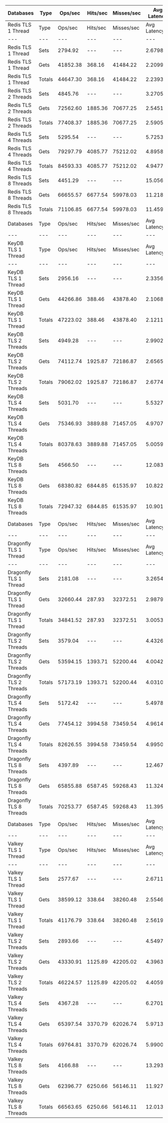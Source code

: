 | Databases | Type | Ops/sec | Hits/sec | Misses/sec | Avg Latency | p50 Latency | p99 Latency | p99.9 Latency | KB/sec |
| --- | --- | --- | --- | --- | --- | --- | --- | --- | --- |
| Redis TLS 1 Thread | Type | Ops/sec | Hits/sec | Misses/sec | Avg Latency | p50 Latency | p99 Latency | p99.9 Latency | KB/sec |
| --- | --- | --- | --- | --- | --- | --- | --- | --- | --- |
Redis TLS 1 Thread | Sets | 2794.92 | --- | --- | 2.67987 | 2.15900 | 3.74300 | 185.34300 | 1528.04 |
Redis TLS 1 Thread | Gets | 41852.38 | 368.16 | 41484.22 | 2.20995 | 2.14300 | 3.61500 | 6.14300 | 1813.52 |
Redis TLS 1 Thread | Totals | 44647.30 | 368.16 | 41484.22 | 2.23937 | 2.14300 | 3.63100 | 6.55900 | 3341.56 |
Redis TLS 2 Threads | Sets | 4845.76 | --- | --- | 3.27059 | 2.28700 | 6.55900 | 284.67100 | 2649.28 |
Redis TLS 2 Threads | Gets | 72562.60 | 1885.36 | 70677.25 | 2.54513 | 2.28700 | 6.20700 | 8.63900 | 3771.44 |
Redis TLS 2 Threads | Totals | 77408.37 | 1885.36 | 70677.25 | 2.59055 | 2.28700 | 6.23900 | 8.89500 | 6420.71 |
Redis TLS 4 Threads | Sets | 5295.54 | --- | --- | 5.72532 | 4.76700 | 11.26300 | 399.35900 | 2895.18 |
Redis TLS 4 Threads | Gets | 79297.79 | 4085.77 | 75212.02 | 4.89583 | 4.76700 | 10.87900 | 13.88700 | 5140.15 |
Redis TLS 4 Threads | Totals | 84593.33 | 4085.77 | 75212.02 | 4.94776 | 4.76700 | 10.94300 | 14.07900 | 8035.34 |
Redis TLS 8 Threads | Sets | 4451.29 | --- | --- | 15.05698 | 10.68700 | 27.77500 | 1425.40700 | 2433.61 |
Redis TLS 8 Threads | Gets | 66655.57 | 6677.54 | 59978.03 | 11.21899 | 10.68700 | 26.49500 | 34.30300 | 5951.75 |
Redis TLS 8 Threads | Totals | 71106.85 | 6677.54 | 59978.03 | 11.45925 | 10.68700 | 26.49500 | 35.07100 | 8385.36 |
| Databases | Type | Ops/sec | Hits/sec | Misses/sec | Avg Latency | p50 Latency | p99 Latency | p99.9 Latency | KB/sec |
| --- | --- | --- | --- | --- | --- | --- | --- | --- | --- |
| KeyDB TLS 1 Thread | Type | Ops/sec | Hits/sec | Misses/sec | Avg Latency | p50 Latency | p99 Latency | p99.9 Latency | KB/sec |
| --- | --- | --- | --- | --- | --- | --- | --- | --- | --- |
KeyDB TLS 1 Thread | Sets | 2956.16 | --- | --- | 2.33569 | 2.11100 | 3.31100 | 87.03900 | 1616.19 |
KeyDB TLS 1 Thread | Gets | 44266.86 | 388.46 | 43878.40 | 2.10684 | 2.09500 | 3.21500 | 3.58300 | 1917.67 |
KeyDB TLS 1 Thread | Totals | 47223.02 | 388.46 | 43878.40 | 2.12117 | 2.09500 | 3.23100 | 3.63100 | 3533.86 |
KeyDB TLS 2 Threads | Sets | 4949.28 | --- | --- | 2.99026 | 2.36700 | 8.63900 | 145.40700 | 2705.87 |
KeyDB TLS 2 Threads | Gets | 74112.74 | 1925.87 | 72186.87 | 2.65656 | 2.36700 | 7.83900 | 12.79900 | 3852.13 |
KeyDB TLS 2 Threads | Totals | 79062.02 | 1925.87 | 72186.87 | 2.67745 | 2.36700 | 7.90300 | 13.11900 | 6558.00 |
KeyDB TLS 4 Threads | Sets | 5031.70 | --- | --- | 5.53277 | 4.73500 | 12.99100 | 237.56700 | 2750.94 |
KeyDB TLS 4 Threads | Gets | 75346.93 | 3889.88 | 71457.05 | 4.97076 | 4.70300 | 12.22300 | 16.31900 | 4887.92 |
KeyDB TLS 4 Threads | Totals | 80378.63 | 3889.88 | 71457.05 | 5.00594 | 4.70300 | 12.28700 | 16.76700 | 7638.85 |
KeyDB TLS 8 Threads | Sets | 4566.50 | --- | --- | 12.08392 | 10.30300 | 27.00700 | 565.24700 | 2496.60 |
KeyDB TLS 8 Threads | Gets | 68380.82 | 6844.85 | 61535.97 | 10.82259 | 10.30300 | 25.85500 | 33.27900 | 6103.02 |
KeyDB TLS 8 Threads | Totals | 72947.32 | 6844.85 | 61535.97 | 10.90155 | 10.30300 | 25.85500 | 33.79100 | 8599.62 |
| Databases | Type | Ops/sec | Hits/sec | Misses/sec | Avg Latency | p50 Latency | p99 Latency | p99.9 Latency | KB/sec |
| --- | --- | --- | --- | --- | --- | --- | --- | --- | --- |
| Dragonfly TLS 1 Thread | Type | Ops/sec | Hits/sec | Misses/sec | Avg Latency | p50 Latency | p99 Latency | p99.9 Latency | KB/sec |
| --- | --- | --- | --- | --- | --- | --- | --- | --- | --- |
Dragonfly TLS 1 Thread | Sets | 2181.08 | --- | --- | 3.26548 | 2.94300 | 6.71900 | 110.59100 | 1192.44 |
Dragonfly TLS 1 Thread | Gets | 32660.44 | 287.93 | 32372.51 | 2.98794 | 2.94300 | 6.55900 | 7.13500 | 1415.54 |
Dragonfly TLS 1 Thread | Totals | 34841.52 | 287.93 | 32372.51 | 3.00532 | 2.94300 | 6.55900 | 7.19900 | 2607.98 |
Dragonfly TLS 2 Threads | Sets | 3579.04 | --- | --- | 4.43264 | 3.95100 | 9.34300 | 175.10300 | 1956.73 |
Dragonfly TLS 2 Threads | Gets | 53594.15 | 1393.71 | 52200.44 | 4.00420 | 3.93500 | 9.02300 | 10.68700 | 2786.16 |
Dragonfly TLS 2 Threads | Totals | 57173.19 | 1393.71 | 52200.44 | 4.03102 | 3.93500 | 9.02300 | 10.81500 | 4742.89 |
Dragonfly TLS 4 Threads | Sets | 5172.42 | --- | --- | 5.49781 | 5.08700 | 11.64700 | 216.06300 | 2827.87 |
Dragonfly TLS 4 Threads | Gets | 77454.12 | 3994.58 | 73459.54 | 4.96144 | 5.05500 | 11.13500 | 13.75900 | 5022.56 |
Dragonfly TLS 4 Threads | Totals | 82626.55 | 3994.58 | 73459.54 | 4.99502 | 5.05500 | 11.13500 | 14.07900 | 7850.43 |
Dragonfly TLS 8 Threads | Sets | 4397.89 | --- | --- | 12.46720 | 11.32700 | 29.31100 | 487.42300 | 2404.41 |
Dragonfly TLS 8 Threads | Gets | 65855.88 | 6587.45 | 59268.43 | 11.32434 | 11.32700 | 27.77500 | 42.75100 | 5875.33 |
Dragonfly TLS 8 Threads | Totals | 70253.77 | 6587.45 | 59268.43 | 11.39589 | 11.32700 | 27.90300 | 44.79900 | 8279.74 |
| Databases | Type | Ops/sec | Hits/sec | Misses/sec | Avg Latency | p50 Latency | p99 Latency | p99.9 Latency | KB/sec |
| --- | --- | --- | --- | --- | --- | --- | --- | --- | --- |
| Valkey TLS 1 Thread | Type | Ops/sec | Hits/sec | Misses/sec | Avg Latency | p50 Latency | p99 Latency | p99.9 Latency | KB/sec |
| --- | --- | --- | --- | --- | --- | --- | --- | --- | --- |
Valkey TLS 1 Thread | Sets | 2577.67 | --- | --- | 2.67117 | 2.15900 | 6.71900 | 45.31100 | 1409.26 |
Valkey TLS 1 Thread | Gets | 38599.12 | 338.64 | 38260.48 | 2.55468 | 2.15900 | 6.49500 | 7.99900 | 1672.10 |
Valkey TLS 1 Thread | Totals | 41176.79 | 338.64 | 38260.48 | 2.56197 | 2.15900 | 6.52700 | 8.44700 | 3081.36 |
Valkey TLS 2 Threads | Sets | 2893.66 | --- | --- | 4.54974 | 4.28700 | 10.87900 | 68.09500 | 1582.02 |
Valkey TLS 2 Threads | Gets | 43330.91 | 1125.89 | 42205.02 | 4.39639 | 4.28700 | 10.30300 | 13.82300 | 2252.15 |
Valkey TLS 2 Threads | Totals | 46224.57 | 1125.89 | 42205.02 | 4.40599 | 4.28700 | 10.36700 | 14.01500 | 3834.17 |
Valkey TLS 4 Threads | Sets | 4367.28 | --- | --- | 6.27014 | 5.72700 | 12.54300 | 140.28700 | 2387.68 |
Valkey TLS 4 Threads | Gets | 65397.54 | 3370.79 | 62026.74 | 5.97131 | 5.72700 | 11.90300 | 16.76700 | 4239.74 |
Valkey TLS 4 Threads | Totals | 69764.81 | 3370.79 | 62026.74 | 5.99001 | 5.72700 | 11.90300 | 17.15100 | 6627.42 |
Valkey TLS 8 Threads | Sets | 4166.88 | --- | --- | 13.29352 | 11.77500 | 21.63100 | 561.15100 | 2278.12 |
Valkey TLS 8 Threads | Gets | 62396.77 | 6250.66 | 56146.11 | 11.92768 | 11.77500 | 20.73500 | 27.51900 | 5571.36 |
Valkey TLS 8 Threads | Totals | 66563.65 | 6250.66 | 56146.11 | 12.01318 | 11.77500 | 20.86300 | 28.15900 | 7849.48 |
